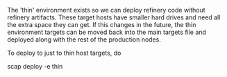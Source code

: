 The 'thin' environment exists so we can deploy refinery code without refinery artifacts.
These target hosts have smaller hard drives and need all the extra space they can get.
If this changes in the future, the thin environment targets can be moved back into the
main targets file and deployed along with the rest of the production nodes.

To deploy to just to thin host targets, do

  scap deploy -e thin
